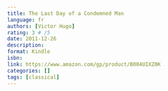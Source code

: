```yaml
---
title: The Last Day of a Condemned Man
language: fr
authors: [Victor Hugo]
rating: 3 # /5
date: 2011-12-26
description: 
format: Kindle
isbn:
link: https://www.amazon.com/gp/product/B004UIXZ0K
categories: []
tags: [classical]
---
```

